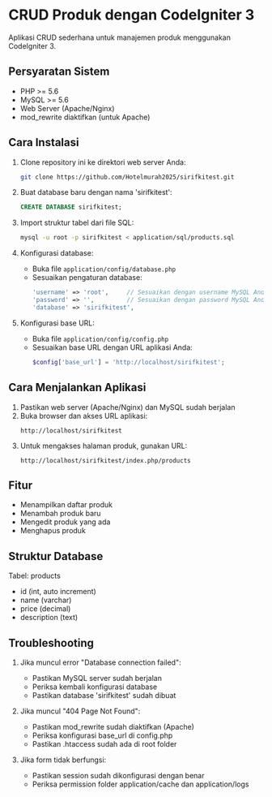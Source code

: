 # CRUD Produk dengan CodeIgniter 3

Aplikasi CRUD sederhana untuk manajemen produk menggunakan CodeIgniter 3.

## Persyaratan Sistem

- PHP >= 5.6
- MySQL >= 5.6
- Web Server (Apache/Nginx)
- mod_rewrite diaktifkan (untuk Apache)

## Cara Instalasi

1. Clone repository ini ke direktori web server Anda:
   ```bash
   git clone https://github.com/Hotelmurah2025/sirifkitest.git
   ```

2. Buat database baru dengan nama 'sirifkitest':
   ```sql
   CREATE DATABASE sirifkitest;
   ```

3. Import struktur tabel dari file SQL:
   ```bash
   mysql -u root -p sirifkitest < application/sql/products.sql
   ```

4. Konfigurasi database:
   - Buka file `application/config/database.php`
   - Sesuaikan pengaturan database:
     ```php
     'username' => 'root',     // Sesuaikan dengan username MySQL Anda
     'password' => '',         // Sesuaikan dengan password MySQL Anda
     'database' => 'sirifkitest',
     ```

5. Konfigurasi base URL:
   - Buka file `application/config/config.php`
   - Sesuaikan base URL dengan URL aplikasi Anda:
     ```php
     $config['base_url'] = 'http://localhost/sirifkitest';
     ```

## Cara Menjalankan Aplikasi

1. Pastikan web server (Apache/Nginx) dan MySQL sudah berjalan
2. Buka browser dan akses URL aplikasi:
   ```
   http://localhost/sirifkitest
   ```
3. Untuk mengakses halaman produk, gunakan URL:
   ```
   http://localhost/sirifkitest/index.php/products
   ```

## Fitur

- Menampilkan daftar produk
- Menambah produk baru
- Mengedit produk yang ada
- Menghapus produk

## Struktur Database

Tabel: products
- id (int, auto increment)
- name (varchar)
- price (decimal)
- description (text)

## Troubleshooting

1. Jika muncul error "Database connection failed":
   - Pastikan MySQL server sudah berjalan
   - Periksa kembali konfigurasi database
   - Pastikan database 'sirifkitest' sudah dibuat

2. Jika muncul "404 Page Not Found":
   - Pastikan mod_rewrite sudah diaktifkan (Apache)
   - Periksa konfigurasi base_url di config.php
   - Pastikan .htaccess sudah ada di root folder

3. Jika form tidak berfungsi:
   - Pastikan session sudah dikonfigurasi dengan benar
   - Periksa permission folder application/cache dan application/logs
